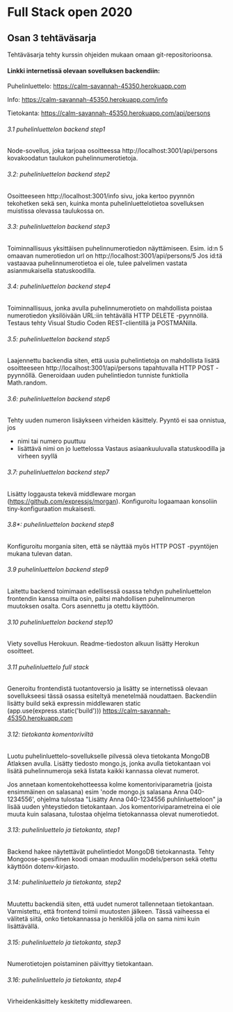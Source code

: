 # Full Stack open 2020
## Osan 3 tehtäväsarja

Tehtäväsarja tehty kurssin ohjeiden mukaan omaan git-repositorioonsa.

#### Linkki internetissä olevaan sovelluksen backendiin:

Puhelinluettelo: https://calm-savannah-45350.herokuapp.com

Info: https://calm-savannah-45350.herokuapp.com/info

Tietokanta: https://calm-savannah-45350.herokuapp.com/api/persons 

###### 3.1 puhelinluettelon backend step1
Node-sovellus, joka tarjoaa osoitteessa http://localhost:3001/api/persons kovakoodatun taulukon puhelinnumerotietoja.

###### 3.2: puhelinluettelon backend step2
Osoitteeseen http://localhost:3001/info sivu, joka kertoo pyynnön tekohetken sekä sen, kuinka monta puhelinluettelotietoa sovelluksen muistissa olevassa taulukossa on.

###### 3.3: puhelinluettelon backend step3
Toiminnallisuus yksittäisen puhelinnumerotiedon näyttämiseen.
Esim. id:n 5 omaavan numerotiedon url on http://localhost:3001/api/persons/5
Jos id:tä vastaavaa puhelinnumerotietoa ei ole, tulee palvelimen vastata asianmukaisella statuskoodilla.

###### 3.4: puhelinluettelon backend step4
Toiminnallisuus, jonka avulla puhelinnumerotieto on mahdollista poistaa numerotiedon yksilöivään URL:iin tehtävällä HTTP DELETE -pyynnöllä.
Testaus tehty Visual Studio Coden REST-clientillä ja POSTMANilla.

###### 3.5: puhelinluettelon backend step5
Laajennettu backendia siten, että uusia puhelintietoja on mahdollista lisätä osoitteeseen http://localhost:3001/api/persons tapahtuvalla HTTP POST -pyynnöllä.
Generoidaan uuden puhelintiedon tunniste funktiolla Math.random.

###### 3.6: puhelinluettelon backend step6
Tehty uuden numeron lisäykseen virheiden käsittely. Pyyntö ei saa onnistua, jos
- nimi tai numero puuttuu
- lisättävä nimi on jo luettelossa
Vastaus asiaankuuluvalla statuskoodilla ja virheen syyllä

###### 3.7: puhelinluettelon backend step7
Lisätty loggausta tekevä middleware morgan (https://github.com/expressjs/morgan). 
Konfiguroitu logaamaan konsoliin tiny-konfiguraation mukaisesti.

###### 3.8*: puhelinluettelon backend step8
Konfiguroitu morgania siten, että se näyttää myös HTTP POST -pyyntöjen mukana tulevan datan.

###### 3.9 puhelinluettelon backend step9
Laitettu backend toimimaan edellisessä osassa tehdyn puhelinluettelon frontendin kanssa muilta osin, paitsi mahdollisen puhelinnumeron muutoksen osalta.
Cors asennettu ja otettu käyttöön.

###### 3.10 puhelinluettelon backend step10
Viety sovellus Herokuun.
Readme-tiedoston alkuun lisätty Herokun osoitteet.

###### 3.11 puhelinluettelo full stack
Generoitu frontendistä tuotantoversio ja lisätty se internetissä olevaan sovellukseesi tässä osassa esiteltyä menetelmää noudattaen.
Backendiin lisätty build sekä expressin middlewaren static (app.use(express.static('build')))
https://calm-savannah-45350.herokuapp.com

###### 3.12: tietokanta komentoriviltä
Luotu puhelinluettelo-sovellukselle pilvessä oleva tietokanta MongoDB Atlaksen avulla.
Lisätty tiedosto mongo.js, jonka avulla tietokantaan voi lisätä puhelinnumeroja sekä listata kaikki kannassa olevat numerot.

Jos annetaan komentokehotteessa kolme komentoriviparametria (joista ensimmäinen on salasana) esim 'node mongo.js salasana Anna 040-1234556',
ohjelma tulostaa "Lisätty Anna 040-1234556 puhlinluetteloon" ja lisää uuden yhteystiedon tietokantaan.
Jos komentoriviparametreina ei ole muuta kuin salasana, tulostaa ohjelma tietokannassa olevat numerotiedot.

###### 3.13: puhelinluettelo ja tietokanta, step1
Backend hakee näytettävät puhelintiedot MongoDB tietokannasta.
Tehty Mongoose-spesifinen koodi omaan moduuliin models/person sekä otettu käyttöön dotenv-kirjasto.

###### 3.14: puhelinluettelo ja tietokanta, step2
Muutettu backendiä siten, että uudet numerot tallennetaan tietokantaan.
Varmistettu, että frontend toimii muutosten jälkeen.
Tässä vaiheessa ei välitetä siitä, onko tietokannassa jo henkilöä jolla on sama nimi kuin lisättävällä.

###### 3.15: puhelinluettelo ja tietokanta, step3
Numerotietojen poistaminen päivittyy tietokantaan.

###### 3.16: puhelinluettelo ja tietokanta, step4
Virheidenkäsittely keskitetty middlewareen.

